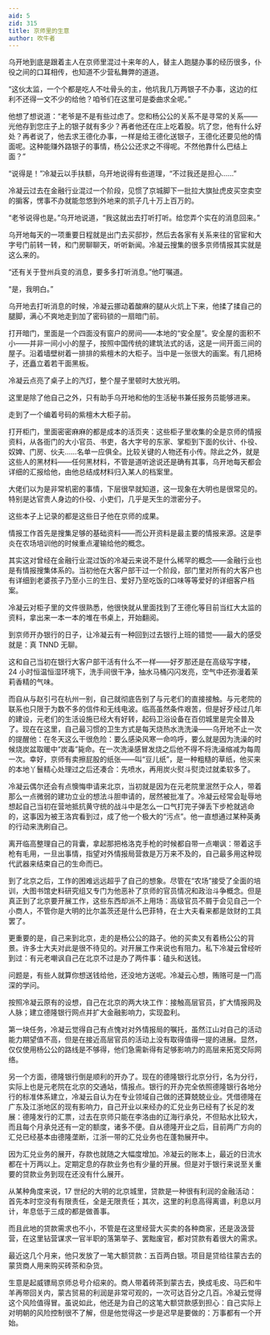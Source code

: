 ```yaml
---
aid: 5
zid: 315
title: 京师里的生意
author: 吹牛者
---
```


乌开地到底是跟着主人在京师里混过十来年的人，替主人跑腿办事的经历很多，仆役之间的口耳相传，也知道不少营私舞弊的道道。

“这伙太监，一个个都是吃人不吐骨头的主，他坑我几万两银子不办事，这边的红利不还得一文不少的给他？咱爷们在这里可是委曲求全呢。”

他想了想说道：“老爷是不是有些过虑了。您和杨公公的关系不是寻常的关系——光他存到您庄子上的银子就有多少？再者他还在庄上吃着股。坑了您，他有什么好处？再者说了，他去求王德化办事，一样是给王德化送银子，王德化还要见他的情面呢。这种能赚外路银子的事情，杨公公还求之不得呢。不然他靠什么巴结上面？”

“说得是！”冷凝云以手扶额，乌开地说得有些道理，“不过我还是担心……”

冷凝云过去在金融行业混过一个阶段，见惯了京城脚下一批拉大旗扯虎皮买空卖空的掮客，愣事不办就能忽悠到外地来的凯子几十万上百万的。

“老爷说得也是。”乌开地说道，“我这就出去打听打听。给您弄个实在的消息回来。”

乌开地每天的一项重要日程就是出门去买邸抄，然后去各家有关系来往的官宦和大字号门前转一转，和门房聊聊天，听听新闻。冷凝云搜集的很多京师情报其实就是这么来的。

“还有关于登州兵变的消息，要多多打听消息。”他叮嘱道。

“是，我明白。”

乌开地去打听消息的时候，冷凝云挪动着酸麻的腿从火炕上下来，他揉了揉自己的腿脚，满心不爽地走到加了密码锁的一扇暗门前。

打开暗门，里面是一个四面没有窗户的房间——本地的“安全屋”。安全屋的面积不小——并非一间小小的屋子，按照中国传统的建筑法式的话，这是一间开面三间的屋子。沿着墙壁树着一排排的紫檀木的大柜子。当中是一张很大的画案。有几把椅子，还矗立着若干面黑板。

冷凝云点亮了桌子上的汽灯，整个屋子里顿时大放光明。

这里是除了他自己之外，只有助手乌开地和他的生活秘书兼任报务员能够进来。

走到了一个编着号码的紫檀木大柜子前。

打开柜门，里面密密麻麻的都是成本的活页夹：这些柜子里收集的全是京师的情报资料，从各衙门的大小官员、书吏，各大字号的东家、掌柜到下面的伙计、仆役、奴婢、门房、伙夫……名单一应俱全。比较关键的人物还有小传。除此之外，就是这些人的黑材料——任何黑材料，不管是道听途说还是确有其事，乌开地每天都会详细的汇报给他，由他总结成材料归入某人的档案里。

大佬们以为是非常机密的事情，下层很早就知道，这一现象在大明也是很常见的。特别是达官贵人身边的仆役、小吏们，几乎是天生的泄密分子。

这些本子上记录的都是这些日子他在京师的成果。

情报工作首先是搜集足够的基础资料——而公开资料是最主要的情报来源。这是李炎在农场培训他的时候重点灌输给他的概念。

其实这对曾经在金融行业混过饭的冷凝云来说不是什么稀罕的概念——金融行业也是有情报搜集体系的。当初他在大客户部干过一个阶段，部门里对所有的大客户也有详细到老婆孩子乃至小三的生日、爱好乃至吃饭的口味等等爱好的详细客户档案。

冷凝云对柜子里的文件很熟悉，他很快就从里面找到了王德化等目前当红大太监的资料，拿出来一本一本的堆在书桌上，开始翻阅。

到京师开办银行的日子，让冷凝云有一种回到过去银行上班的错觉——最大的感受就是：真 TNND 无聊。

这和自己当初在银行大客户部干活有什么不一样——好歹那还是在高级写字楼，24 小时恒温恒湿环境下，洗手间很干净，抽水马桶闪闪发亮，空气中还弥漫着茉莉香精的气味。

而自从与赵引弓在杭州一别，自己就彻底告别了与元老们的直接接触。与元老院的联系也只限于为数不多的信件和无线电波。临高虽然条件艰苦，但是好歹经过几年的建设，元老们的生活设施已经大有好转，起码卫浴设备在百仞城里是完全普及了。现在在这里，自己最习惯的卫生方式是每天烧热水洗洗澡——乌开地不止一次的提醒他：在冬天这么干很危险：要么感染风寒一命呜呼，要么就是因为洗澡的时候烧炭盆取暖中“炭毒”毙命。在一次洗澡感冒发烧之后他不得不将洗澡缩减为每周一次。幸好，京师有卖擦屁股的纸张——叫“豆儿纸”，是一种粗糙的草纸，他买来的本地丫鬟精心处理过之后还凑合：先喷水，再用炭火熨斗熨烫过就柔软多了。

冷凝云偶尔还会有点懊悔申请来北京，当初就是因为在元老院里泯然于众人，带着那么一点微弱的建功立业的想法斗胆申请的，居然被批准了。冷凝云经常会耻辱地想起自己当初在营地抵抗黄守统的战斗中是怎么一口气打完子弹丢下步枪就逃命的，这事因为被王洛宾看到过，成了他一个极大的“污点”。他一直想通过某种英勇的行动来洗刷自己。

离开临高整理自己的背囊，拿起那把格洛克手枪的时候都自带一点嘲讽：带着这手枪有毛用，一旦出事情，指望对外情报局营救是万万来不及的，自己最多用这种现代武器来结束自己的生命而已。

到了北京之后，工作的困难远远超乎了自己的想象。尽管在“农场”接受了全面的培训，大图书馆史料研究组又专门为他恶补了京师的官员情况和政治斗争概念。但是真正到了北京要开展工作，这些东西却派不上用场：高级官员不屑于会见自己一个小商人，不管你是大明的比尔盖茨还是什么巴菲特，在士大夫看来都是敛财的工具罢了。

更重要的是，自己来到北京，走的是杨公公的路子。他的买卖又有着杨公公的背景。许多士大夫对此是很不待见的。对开展工作来说也有阻力。私下冷凝云曾经听到过：有元老嘲讽自己在北京不过是办了两件事：磕头和送钱。

问题是，有些人就算你想送钱给他，还没地方送呢。冷凝云心想，贿赂可是一门高深的学问。

按照冷凝云原有的设想，自己在北京的两大块工作：接触高层官员，扩大情报网及人脉；建立德隆银行网点并扩大金融影响力，实现盈利。

第一块任务，冷凝云觉得自己有点愧对对外情报局的嘱托，虽然江山对自己的活动能力期望值不高，但是在接近高层官员的活动上没有取得值得一提的进展。显然，仅仅使用杨公公的路线是不够得，他们急需新得有足够影响力的高层来拓宽交际网络。

另一个方面，德隆银行倒是顺利的开办了。现在的德隆银行北京分行，名为分行，实际上也是元老院在北京的交通站，情报点。银行的开办完全依照德隆银行各地分行的标准体系建立，冷凝云自认为在专业领域自己做的还算兢兢业业。凭借德隆在广东及江浙地区的现有影响力，自己开业以来经办的汇兑业务已经有了长足的发展：德隆发行的汇票，过去在京师只能在李洛由的辽海行承兑，不但贴水比较大，而且每个月承兑还有一定的额度，诸多不便。自从德隆开业之后，目前两广方向的汇兑已经基本由德隆垄断，江浙一带的汇兑业务也在蓬勃展开中。

因为汇兑业务的展开，存款也就随之大幅度增加。冷凝云的账本上，最近的日流水都在十万两以上。定期定息的存款业务也有少量的开展。但是对于银行来说至关重要的贷款业务到现在还没有什么展开。

从某种角度来说，17 世纪的大明的北京城里，贷款是一种很有利润的金融活动：首先本时空没有有限责任，全是无限责任；其次，这里的利息高得离谱，利息以月计，年息低于三成的都是做善事。

而且此地的贷款需求也不小，不管是在这里经营大买卖的各种商家，还是汲汲营营，在这里钻营谋求一官半职的落第举子、罢黜废官，都对贷款有着很大的需求。

最近这几个月来，他只发放了一笔大额贷款：五百两白银。项目是贷给往蒙古去的蒙货商人用来购买砖茶和杂货。

生意是起威镖局京师总号介绍来的。商人带着砖茶到蒙古去，换成毛皮、马匹和牛羊再带回关内，蒙古贸易的利润是非常可观的，一次可达百分之几百。冷凝云觉得这个风险值得冒。虽说如此，他还是为自己的这笔大额贷款感到担心：自己实际上对明朝的风险控制很不了解，但是他觉得这一步是迟早是要做的：万事都有一个开始。
